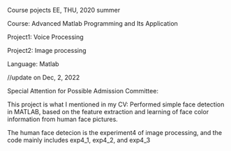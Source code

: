Course pojects EE, THU, 2020 summer

Course: Advanced Matlab Programming and Its Application

Project1: Voice Processing

Project2: Image processing

Language: Matlab

//update on Dec, 2, 2022

Special Attention for Possible Admission Committee:

This project is what I mentioned in my CV: Performed simple face detection in MATLAB, based on the feature extraction and learning of face color information from human face pictures.

The human face detecion is the experiment4 of image processing, and the code mainly includes exp4_1, exp4_2, and exp4_3
